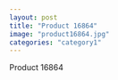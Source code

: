 ```yaml
---
layout: post
title: "Product 16864"
image: "product16864.jpg"
categories: "category1"
---
```

Product 16864
